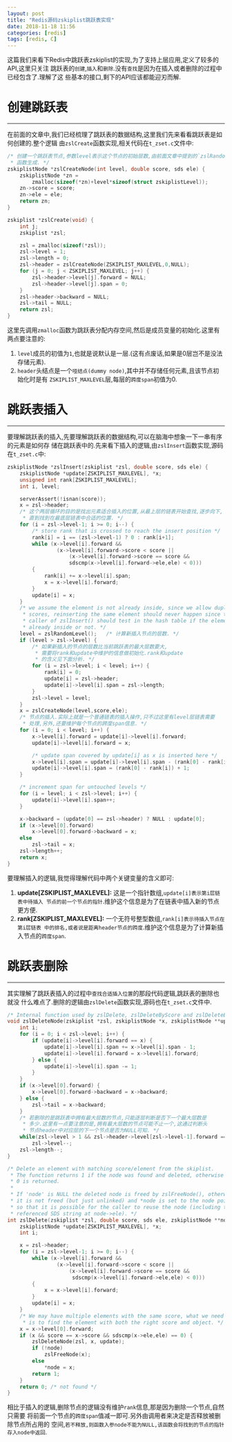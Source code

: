```yaml
---
layout: post
title: "Redis源码zskiplist跳跃表实现"
date: 2018-11-18 11:56
categories: [redis]
tags: [redis, C]
---
```


这篇我们来看下Redis中跳跃表zskiplist的实现,为了支持上层应用,定义了较多的API,这里只关注
跳跃表的`创建`,`插入`和`删除`.没有`查找`是因为在插入或者删除的过程中已经包含了.理解了这
些基本的接口,剩下的API应该都能迎刃而解.

# 创建跳跃表
---
在前面的文章中,我们已经梳理了跳跃表的数据结构,这里我们先来看看跳跃表是如何创建的.整个逻辑
由`zslCreate`函数实现,相关代码在`t_zset.c`文件中:
```c
/* 创建一个跳跃表节点,参数level表示这个节点的初始层数,由前面文章中提到的`zslRandomLevel`
 * 函数生成. */
zskiplistNode *zslCreateNode(int level, double score, sds ele) {
    zskiplistNode *zn =
        zmalloc(sizeof(*zn)+level*sizeof(struct zskiplistLevel));
    zn->score = score;
    zn->ele = ele;
    return zn;
}

zskiplist *zslCreate(void) {
    int j;
    zskiplist *zsl;

    zsl = zmalloc(sizeof(*zsl));
    zsl->level = 1;
    zsl->length = 0;
    zsl->header = zslCreateNode(ZSKIPLIST_MAXLEVEL,0,NULL);
    for (j = 0; j < ZSKIPLIST_MAXLEVEL; j++) {
        zsl->header->level[j].forward = NULL;
        zsl->header->level[j].span = 0;
    }
    zsl->header->backward = NULL;
    zsl->tail = NULL;
    return zsl;
}
```
这里先调用`zmalloc`函数为跳跃表分配内存空间,然后是成员变量的初始化.这里有两点要注意的:
1. `level`成员的初值为`1`,也就是说默认是一层.(这有点废话,如果是0层岂不是没法存储元素).
2. `header`头结点是一个`哑结点(dummy node)`,其中并不存储任何元素,且该节点初始化时是有
`ZSKIPLIST_MAXLEVEL`层,每层的`跨度span`初值为0.

# 跳跃表插入
---
要理解跳跃表的插入,先要理解跳跃表的数据结构,可以在脑海中想象一下一串有序的元素是如何存
储在跳跃表中的.先来看下插入的逻辑,由`zslInsert`函数实现,源码在`t_zset.c`中:
```c
zskiplistNode *zslInsert(zskiplist *zsl, double score, sds ele) {
    zskiplistNode *update[ZSKIPLIST_MAXLEVEL], *x;
    unsigned int rank[ZSKIPLIST_MAXLEVEL];
    int i, level;

    serverAssert(!isnan(score));
    x = zsl->header;
    /* 这个两层循环的目的是找出元素适合插入的位置,从最上层的链表开始查找,逐步向下,
     * 直到找到在最底层链表中合适的位置. */
    for (i = zsl->level-1; i >= 0; i--) {
        /* store rank that is crossed to reach the insert position */
        rank[i] = i == (zsl->level-1) ? 0 : rank[i+1];
        while (x->level[i].forward &&
                (x->level[i].forward->score < score ||
                    (x->level[i].forward->score == score &&
                    sdscmp(x->level[i].forward->ele,ele) < 0)))
        {
            rank[i] += x->level[i].span;
            x = x->level[i].forward;
        }
        update[i] = x;
    }
    /* we assume the element is not already inside, since we allow duplicated
     * scores, reinserting the same element should never happen since the
     * caller of zslInsert() should test in the hash table if the element is
     * already inside or not. */
    level = zslRandomLevel();   /* 计算新插入节点的层数. */
    if (level > zsl->level) {
        /* 如果新插入的节点的层数比当前跳跃表的最大层数要大,
         * 需要将rank和update中维护的信息做初始化.rank和update
         * 的含义见下面分析. */
        for (i = zsl->level; i < level; i++) {
            rank[i] = 0;
            update[i] = zsl->header;
            update[i]->level[i].span = zsl->length;
        }
        zsl->level = level;
    }
    x = zslCreateNode(level,score,ele);
    /* 节点的插入.实际上就是一个普通链表的插入操作,只不过这里有level层链表需要
     * 处理,另外,还要维护每个节点的跨度span信息. */
    for (i = 0; i < level; i++) {
        x->level[i].forward = update[i]->level[i].forward;
        update[i]->level[i].forward = x;

        /* update span covered by update[i] as x is inserted here */
        x->level[i].span = update[i]->level[i].span - (rank[0] - rank[i]);
        update[i]->level[i].span = (rank[0] - rank[i]) + 1;
    }

    /* increment span for untouched levels */
    for (i = level; i < zsl->level; i++) {
        update[i]->level[i].span++;
    }

    x->backward = (update[0] == zsl->header) ? NULL : update[0];
    if (x->level[0].forward)
        x->level[0].forward->backward = x;
    else
        zsl->tail = x;
    zsl->length++;
    return x;
}
```
要理解插入的逻辑,我觉得理解代码中两个关键变量的含义即可:
1. **update[ZSKIPLIST_MAXLEVEL]:** 这是一个指针数组,`update[i]表示第i层链表中待插入
节点的前一个节点的指针`.维护这个信息是为了在链表中插入新的节点更方便.
2. **rank[ZSKIPLIST_MAXLEVEL]:** 一个无符号整型数组,`rank[i]表示待插入节点在第i层链表
中的排名,或者说是距离header节点的跨度`.维护这个信息是为了计算新插入节点的`跨度span`.

# 跳跃表删除
---
其实理解了跳跃表插入的过程中`查找合适插入位置`的那段代码逻辑,跳跃表的删除也就没
什么难点了.删除的逻辑由`zslDelete`函数实现,源码也在`t_zset.c`文件中.
```c
/* Internal function used by zslDelete, zslDeleteByScore and zslDeleteByRank */
void zslDeleteNode(zskiplist *zsl, zskiplistNode *x, zskiplistNode **update) {
    int i;
    for (i = 0; i < zsl->level; i++) {
        if (update[i]->level[i].forward == x) {
            update[i]->level[i].span += x->level[i].span - 1;
            update[i]->level[i].forward = x->level[i].forward;
        } else {
            update[i]->level[i].span -= 1;
        }
    }
    if (x->level[0].forward) {
        x->level[0].forward->backward = x->backward;
    } else {
        zsl->tail = x->backward;
    }
    /* 若删除的是跳跃表中拥有最大层数的节点,只能逐层判断是否下一个最大层数是
     * 多少.这里有一点要注意的是,拥有最大层数的节点可能不止一个,这通过判断头
     * 节点header中对应层的下一个节点是否为NULL可知. */
    while(zsl->level > 1 && zsl->header->level[zsl->level-1].forward == NULL)
        zsl->level--;
    zsl->length--;
}

/* Delete an element with matching score/element from the skiplist.
 * The function returns 1 if the node was found and deleted, otherwise
 * 0 is returned.
 *
 * If 'node' is NULL the deleted node is freed by zslFreeNode(), otherwise
 * it is not freed (but just unlinked) and *node is set to the node pointer,
 * so that it is possible for the caller to reuse the node (including the
 * referenced SDS string at node->ele). */
int zslDelete(zskiplist *zsl, double score, sds ele, zskiplistNode **node) {
    zskiplistNode *update[ZSKIPLIST_MAXLEVEL], *x;
    int i;

    x = zsl->header;
    for (i = zsl->level-1; i >= 0; i--) {
        while (x->level[i].forward &&
                (x->level[i].forward->score < score ||
                    (x->level[i].forward->score == score &&
                     sdscmp(x->level[i].forward->ele,ele) < 0)))
        {
            x = x->level[i].forward;
        }
        update[i] = x;
    }
    /* We may have multiple elements with the same score, what we need
     * is to find the element with both the right score and object. */
    x = x->level[0].forward;
    if (x && score == x->score && sdscmp(x->ele,ele) == 0) {
        zslDeleteNode(zsl, x, update);
        if (!node)
            zslFreeNode(x);
        else
            *node = x;
        return 1;
    }
    return 0; /* not found */
}
```
相比于插入的逻辑,删除节点的逻辑没有维护`rank`信息,那是因为删除一个节点,自然只需要
将前面一个节点的`跨度span`值减一即可.另外由调用者来决定是否释放被删除节点所占用的
空间,`若不释放,则函数入参node不能为NULL,该函数会将找到的节点的指针存入node中返回`.
